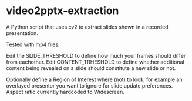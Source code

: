 # video2pptx-extraction
A Python script that uses cv2 to extract slides shown in a recorded presentation.

Tested with mp4 files.

Edit the SLIDE_THRESHOLD to define how much your frames should differ from eachother.
Edit CONTENT_TRHESHOLD to define whether additional content being revealed on a slide should constitute a new slide or not.

Optionally define a Region of Interest where (not) to look, for example an overlayed presentor you want to ignore for slide update preferences.
Aspect ratio currently hardcoded to Widescreen.


